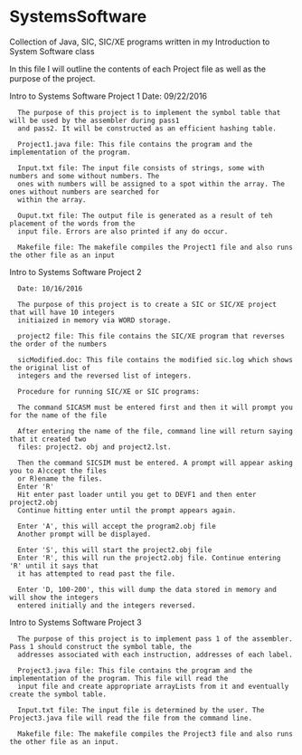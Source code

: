 # SystemsSoftware
Collection of Java, SIC, SIC/XE programs written in my Introduction to System Software class

In this file I will outline the contents of each Project file as well as the purpose of the project.

Intro to Systems Software Project 1
      Date: 09/22/2016
      
      The purpose of this project is to implement the symbol table that will be used by the assembler during pass1 
      and pass2. It will be constructed as an efficient hashing table.
      
      Project1.java file: This file contains the program and the implementation of the program.
      
      Input.txt file: The input file consists of strings, some with numbers and some without numbers. The 
      ones with numbers will be assigned to a spot within the array. The ones without numbers are searched for 
      within the array.
      
      Ouput.txt file: The output file is generated as a result of teh placement of the words from the 
      input file. Errors are also printed if any do occur.
      
      Makefile file: The makefile compiles the Project1 file and also runs the other file as an input
      
      
Intro to Systems Software Project 2

      Date: 10/16/2016

      The purpose of this project is to create a SIC or SIC/XE project that will have 10 integers
      initiaized in memory via WORD storage.

      project2 file: This file contains the SIC/XE program that reverses the order of the numbers

      sicModified.doc: This file contains the modified sic.log which shows the original list of
      integers and the reversed list of integers.

      Procedure for running SIC/XE or SIC programs:

      The command SICASM must be entered first and then it will prompt you for the name of the file

      After entering the name of the file, command line will return saying that it created two
      files: project2. obj and project2.lst.

      Then the command SICSIM must be entered. A prompt will appear asking you to A)ccept the files
      or R)ename the files.
      Enter 'R'
      Hit enter past loader until you get to DEVF1 and then enter project2.obj
      Continue hitting enter until the prompt appears again. 

      Enter 'A', this will accept the program2.obj file
      Another prompt will be displayed.

      Enter 'S', this will start the project2.obj file
      Enter 'R', this will run the project2.obj file. Continue entering 'R' until it says that
      it has attempted to read past the file.

      Enter 'D, 100-200', this will dump the data stored in memory and will show the integers
      entered initially and the integers reversed. 

Intro to Systems Software Project 3
      
      The purpose of this project is to implement pass 1 of the assembler. Pass 1 should construct the symbol table, the
      addresses associated with each instruction, addresses of each label.

      Project3.java file: This file contains the program and the implementation of the program. This file will read the 
      input file and create appropriate arrayLists from it and eventually create the symbol table. 

      Input.txt file: The input file is determined by the user. The Project3.java file will read the file from the command line. 

      Makefile file: The makefile compiles the Project3 file and also runs the other file as an input.
